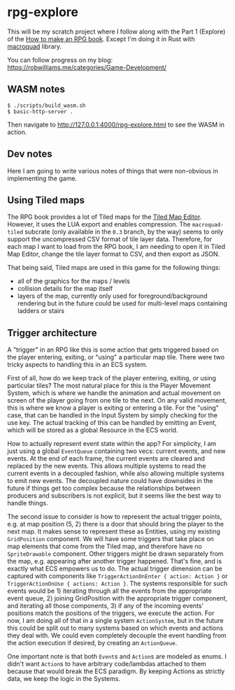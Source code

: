 # rpg-explore

This will be my scratch project where I follow along with the Part 1 (Explore) of the [How to make an RPG book](http://howtomakeanrpg.com/a/how-to-make-an-rpg-release.html).
Except I'm doing it in Rust with [macroquad](https://github.com/not-fl3/macroquad) library.

You can follow progress on my blog: https://robwilliams.me/categories/Game-Development/

## WASM notes

```
$ ./scripts/build_wasm.sh
$ basic-http-server .
```

Then navigate to http://127.0.0.1:4000/rpg-explore.html to see the WASM in action.

## Dev notes

Here I am going to write various notes of things that were non-obvious in implementing the game.

## Using Tiled maps

The RPG book provides a lot of Tiled maps for the [Tiled Map Editor](https://www.mapeditor.org/). However, it uses the LUA export and enables compression. The `macroquad-tiled` subcrate
(only available in the `0.3` branch, by the way) seems to only support the uncompressed CSV format of tile layer data. Therefore, for each map I want to load from the RPG book, I am needing
to open it in Tiled Map Editor, change the tile layer format to CSV, and then export as JSON.

That being said, Tiled maps are used in this game for the following things:
- all of the graphics for the maps / levels
- collision details for the map itself
- layers of the map, currently only used for foreground/background rendering but in the future could be used for multi-level maps containing ladders or stairs

## Trigger architecture

A "trigger" in an RPG like this is some action that gets triggered based on the player entering, exiting, or "using" a particular map tile. There were two tricky aspects to handling this in an ECS system.

First of all, how do we keep track of the player entering, exiting, or using particular tiles? The most natural place for this is the Player Movement System, which is where we handle the animation and actual movement on screen of the player going from one tile to the next. On any valid movement, this is where we know a player is exiting or entering a tile. For the "using" case, that can be handled in the Input System by simply checking for the use key. The actual tracking of this can be handled by emitting an Event, which will be stored as a global Resource in the ECS world.

How to actually represent event state within the app? For simplicity, I am just using a global `EventQueue` containing two vecs: current events, and new events. At the end of each frame, the current events are cleared and replaced by the new events. This allows multiple systems to read the current events in a decoupled fashion, while also allowing multiple systems to emit new events. The decoupled nature could have downsides in the future if things get too complex because the relationships between producers and subscribers is not explicit, but it seems like the best way to handle things.

The second issue to consider is how to represent the actual trigger points, e.g. at map position (5, 2) there is a door that should bring the player to the next map. It makes sense to represent these as Entities, using my existing `GridPosition` component. We will have some triggers that take place on map elements that come from the Tiled map, and therefore have no `SpriteDrawable` component. Other triggers might be drawn separately from the map, e.g. appearing after another trigger happened. That's fine, and is exactly what ECS empowers us to do. The actual trigger dimension can be captured with components like `TriggerActionOnEnter { action: Action }` or `TriggerActionOnUse { actions: Action }`. The systems responsible for such events would be 1) iterating through all the events from the appropriate event queue, 2) joining GridPosition with the appropriate trigger component, and iterating all those components, 3) if any of the incoming events' positions match the positions of the triggers, we execute the action. For now, I am doing all of that in a single system `ActionSystem`, but in the future this could be split out to many systems based on which events and actions they deal with. We could even completely decouple the event handling from the action execution if desired, by creating an `ActionQueue`.

One important note is that both `Event`s and `Action`s are modeled as enums. I didn't want `Action`s to have arbitrary code/lambdas attached to them because that would break the ECS paradigm. By keeping Actions as strictly data, we keep the logic in the Systems.